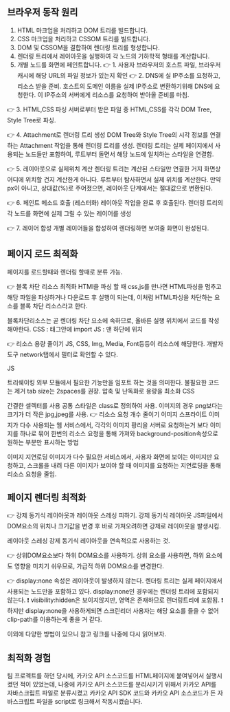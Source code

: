 ## 브라우저 동작 원리

1. HTML 마크업을 처리하고 DOM 트리를 빌드합니다.
2. CSS 마크업을 처리하고 CSSOM 트리를 빌드합니다.
3. DOM 및 CSSOM을 결합하여 렌더링 트리를 형성합니다.
4. 렌더링 트리에서 레이아웃을 실행하여 각 노드의 기하학적 형태를 계산합니다.
5. 개별 노드를 화면에 페인트합니다.
👉 1. 사용자 브라우저의 호스트 파일, 브라우저 캐시에 해당 URL의 파일 정보가 있는지 확인
👉 2. DNS에 실 IP주소를 요청하고, 리소스 받을 준비.
호스트의 도메인 이름을 실제 IP주소로 변환하기위해 DNS에 요청한다.
이 IP주소의 서버에게 리소스를 요청하여 받아올 준비를 마침.

👉 3. HTML,CSS 파싱
서버로부터 받은 파일 중 HTML,CSS를 각각 DOM Tree, Style Tree로 파싱.

👉 4. Attachment로 렌더링 트리 생성
DOM Tree와 Style Tree의 시각 정보를 연결하는 Attachment 작업을 통해 렌더링 트리를 생성.
렌더링 트리는 실제 페이지에서 사용되는 노드들만 포함하여, 루트부터 돌면서 해당 노드에 일치하는 스타일을 연결함.

👉 5. 레이아웃으로 실제위치 계산
렌더링 트리는 계산된 스타일만 연결한 거지 화면상 어디에 위치할 건지 계산한게 아니다.
루트부터 탐사하면서 실제 위치를 계산한다.
만약 px이 아니고, 상대값(%)로 주어졌으면, 레이아웃 단계에서는 절대값으로 변환된다.

👉 6. 페인트 메소드 호출 (레스터화)
레이아웃 작업을 완료 후 호출된다.
렌더링 트리의 각 노드를 화면에 실제 그릴 수 있는 레이어를 생성

👉 7. 레이어 합성
개별 레이어들을 합성하여 렌더링하면 보여줄 화면이 완성된다.

## 페이지 로드 최적화

페이지를 로드할때와 렌더링 할때로 분류 가능.

👉 블록 차단 리소스 최적화
HTMl을 파싱 할 때 css,js를 만나면 HTML파싱을 멈추고 해당 파일을 파싱하거나 다운로드 후 실행이 되는데, 이처럼 HTML파싱을 차단하는 요소를 블록 차단 리소스라고 한다.

블록차단리소스는 곧 렌더링 차단 요소에 속하므로, 올바른 실행 위치에서 코드를 작성해야한다.
CSS : <head>태그안에 import
JS : <body>맨 하단에 위치

👉 리소스 용량 줄이기
JS, CSS, Img, Media, Font등등이 리소스에 해당한다.
개발자도구 network탭에서 필터로 확인할 수 있다.

JS

트리쉐이킹
외부 모듈에서 필요한 기능만을 임포트 하는 것을 의미한다.
불필요한 코드는 제거
tab size는 2spaces를 권장.
압축 및 난독화로 용량을 최소화
CSS

간결한 셀렉터를 사용
공통 스타일은 class로 정의하여 사용.
이미지의 경우 png보다는 크기가 더 작은 jpg,jpeg를 사용.
👉 리소스 요청 개수 줄이기
이미지 스프라이트
이미지가 다수 사용되는 웹 서비스에서, 각각의 이미지 팡리을 서버로 요청하는거 보다 이미지를 하나로 묶어 한번의 리소스 요청을 통해 가져와 background-position속성으로 원하는 부분만 표시하는 방법

이미지 지연로딩
이미지가 다수 필요한 서비스에서, 사용자 화면에 보이는 이미지만 요청하고, 스크롤을 내려 다른 이미지가 보여야 할 때 이미지를 요청하는 지연로딩을 통해 리소스 요청을 줄임.

## 페이지 렌더링 최적화

👉 강제 동기식 레이아웃과 레이아웃 스레싱 피하기.
강제 동기식 레이아웃
JS파일에서 DOM요소의 위치나 크기값을 변경 후 바로 가져오려하면 강제로 레이아웃을 발생시킴.

레이아웃 스레싱
강제 동기식 레이아웃을 연속적으로 사용하는 것.

👉 상위DOM요소보다 하위 DOM요소를 사용하기.
상위 요소를 사용하면, 하위 요소에도 영향을 미치기 쉬우므로, 가급적 하위 DOM요소를 변경한다.

👉 display:none 속성은 레이아웃이 발생하지 않는다.
렌더링 트리는 실제 페이지에서 사용되는 노드만을 포함하고 있다.
display:none인 경우에는 렌더링 트리에 포함되지않는다.
❗ visibility:hidden은 보이지않지만, 영역은 존재하므로 렌더링트리에 포함됨.
❗ 하지만 display:none을 사용하게되면 스크린리더 사용자는 해당 요소를 들을 수 없어
clip-path를 이용하는게 좋을 거 같다.

이외에 다양한 방법이 있으니 참고 링크를 나중에 다시 읽어보자.

## 최적화 경험

팀 프로젝트를 하던 당시에, 카카오 API 소스코드를 HTML페이지에 붙여넣어서 실행시켰던 적이 있었는데, 나중에 카카오 API 소스코드를 분리시키기 위해서 카카오 API를 자바스크립트 파일로 분류시켰고 카카오 API SDK 코드와 카카오 API 소스코드가 든 자바스크립트 파일을 script로 링크해서 작동시켰습니다.